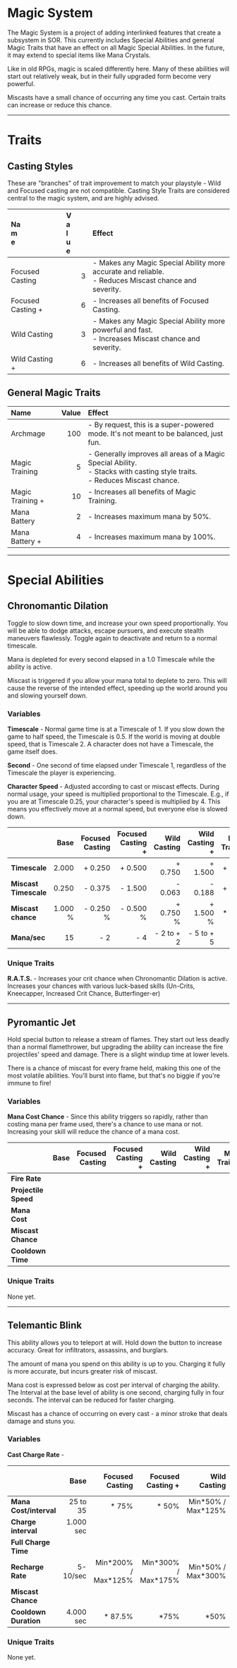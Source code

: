 ﻿# Magic System

The Magic System is a project of adding interlinked features that create a subsystem in SOR. This currently includes Special Abilities and general Magic Traits that have an effect on all Magic Special Abilities. In the future, it may extend to special items like Mana Crystals.

Like in old RPGs, magic is scaled differently here. Many of these abilities will start out relatively weak, but in their fully upgraded form become very powerful.

Miscasts have a small chance of occurring any time you cast. Certain traits can increase or reduce this chance.

---

# Traits

## Casting Styles

These are "branches" of trait improvement to match your playstyle - Wild and Focused casting are not compatible. Casting Style Traits are considered central to the magic system, and are highly advised.

|<div style="width:20%">Name</div>|<div style="width:10%">Value</div>|<div style="width:70%">Effect</div>|
|:------------------------------|------:|:-----|
|Focused Casting				|3		|- Makes any Magic Special Ability more accurate and reliable.<br>- Reduces Miscast chance and severity.
|Focused Casting +				|6		|- Increases all benefits of Focused Casting.
|Wild Casting					|3		|- Makes any Magic Special Ability more powerful and fast.<br>- Increases Miscast chance and severity.
|Wild Casting +					|6		|- Increases all benefits of Wild Casting.

## General Magic Traits

|Name                           |Value  |Effect|
|:------------------------------|------:|:-----|
|Archmage						|100	|- By request, this is a super-powered mode. It's not meant to be balanced, just fun.
|Magic Training					|5		|- Generally improves all areas of a Magic Special Ability.<br>- Stacks with casting style traits.<br>- Reduces Miscast chance.
|Magic Training +				|10		|- Increases all benefits of Magic Training.
|Mana Battery					|2		|- Increases maximum mana by 50%.
|Mana Battery +					|4		|- Increases maximum mana by 100%.

---

# Special Abilities

## Chronomantic Dilation

Toggle to slow down time, and increase your own speed proportionally. You will be able to dodge attacks, escape pursuers, and execute stealth maneuvers flawlessly. Toggle again to deactivate and return to a normal timescale.

Mana is depleted for every second elapsed in a 1.0 Timescale while the ability is active.

Miscast is triggered if you allow your mana total to deplete to zero. This will cause the reverse of the intended effect, speeding up the world around you and slowing yourself down.

### Variables

**Timescale** - Normal game time is at a Timescale of 1. If you slow down the game to half speed, the Timescale is 0.5. If the world is moving at double speed, that is Timescale 2. A character does not have a Timescale, the game itself does.

**Second** - One second of time elapsed under Timescale 1, regardless of the Timescale the player is experiencing.

**Character Speed** - Adjusted according to cast or miscast effects. During normal usage, your speed is multiplied proportional to the Timescale. E.g., if you are at Timescale 0.25, your character's speed is multiplied by 4. This means you effectively move at a normal speed, but everyone else is slowed down. 

|                     | Base      | Focused Casting | Focused Casting + | Wild Casting | Wild Casting + | Magic Training | Magic Training + | Archmage  |
|:--------------------|----------:|----------------:|------------------:|-------------:|---------------:|---------------:|-----------------:|----------:|
|**Timescale**        |   2.000   |       + 0.250   |         + 0.500   |    + 0.750   |      + 1.500   |      + 0.500   |        + 1.000   |   4.000   |
|**Miscast Timescale**|   0.250   |       - 0.375   |         - 1.500   |    - 0.063   |      - 0.188   |      + 0.125   |        + 0.250   | * 0.000   |
|**Miscast chance**   |   1.000 % |       - 0.250 % |         - 0.500 % |    + 0.750 % |      + 1.500 % |      * 0.800   |        * 6.000   | * 0.000   |
|**Mana/sec**         |  15       |       - 2       |         - 4       | - 2 to + 2   |  - 5 to + 5    |         -      |           -      | * 0.000   |

### Unique Traits

**R.A.T.S.** - Increases your crit chance when Chronomantic Dilation is active. Increases your chances with various luck-based skills (Un-Crits, Kneecapper, Increased Crit Chance, Butterfinger-er)

---

## Pyromantic Jet

Hold special button to release a stream of flames. They start out less deadly than a normal flamethrower, but upgrading the ability can increase the fire projectiles' speed and damage. There is a slight windup time at lower levels.

There is a chance of miscast for every frame held, making this one of the most volatile abilities. You'll burst into flame, but that's no biggie if you're immune to fire!

### Variables

**Mana Cost Chance** - Since this ability triggers so rapidly, rather than costing mana per frame used, there's a chance to use mana or not. Increasing your skill will reduce the chance of a mana cost.

|                    | Base			| Focused Casting	| Focused Casting +	| Wild Casting	| Wild Casting +	| Magic Training	| Magic Training +	| Archmage		|
|:-------------------|-------------:|------------------:|------------------:|--------------:|------------------:|------------------:|------------------:|--------------:|
|**Fire Rate**       |				|					|					|				|					|					|					|				|
|**Projectile Speed**|				|					|					|				|					|					|					|				|
|**Mana Cost**		 |				|					|					|				|					|					|					|				|
|**Miscast Chance**  |				|					|					|				|					|					|					|				|
|**Cooldown Time**   |				|					|					|				|					|					|					|				|

### Unique Traits

None yet.

---

## Telemantic Blink

This ability allows you to teleport at will. Hold down the button to increase accuracy. Great for infiltrators, assassins, and burglars.

The amount of mana you spend on this ability is up to you. Charging it fully is more accurate, but incurs greater risk of miscast. 

Mana cost is expressed below as cost per interval of charging the ability. The Interval at the base level of ability is one second, charging fully in four seconds. The interval can be reduced for faster charging.

Miscast has a chance of occurring on every cast - a minor stroke that deals damage and stuns you.

### Variables

**Cast Charge Rate** - 

|                      | Base       | Focused Casting       | Focused Casting +     | Wild Casting         | Wild Casting +       | Magic Training | Magic Training + | Archmage  |
|:---------------------|-----------:|----------------------:|----------------------:|---------------------:|---------------------:|---------------:|-----------------:|----------:|
|**Mana Cost/interval**| 25 to 35   |      * 75%            |        * 50%          | Min\*50% / Max\*125% | Min\*25% / Max\*150% | * 87.5%        | * 75%            |       = 0 |
|**Charge interval**   |  1.000 sec |
|**Full Charge Time**  |
|**Recharge Rate**     |   5-10/sec | Min\*200% / Max\*125% | Min\*300% / Max\*175% | Min\*50% / Max\*300% | Min\*25% / Max\*400% | * 150%         | * 225%           |    = 1000 |
|**Miscast Chance**    |
|**Cooldown Duration** |  4.000 sec |      * 87.5%          |        *75%           |     *50%             |       *25%           |       *75%     |         *50%     |       = 0 |

### Unique Traits

None yet.